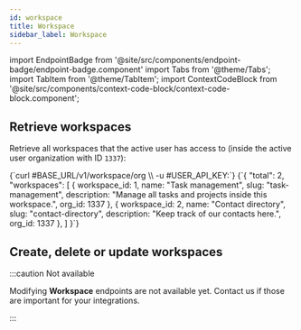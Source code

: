 ```yaml
---
id: workspace
title: Workspace
sidebar_label: Workspace
---
```


import EndpointBadge from '@site/src/components/endpoint-badge/endpoint-badge.component'
import Tabs from '@theme/Tabs';
import TabItem from '@theme/TabItem';
import ContextCodeBlock from '@site/src/components/context-code-block/context-code-block.component';

## Retrieve workspaces

<EndpointBadge method="GET" url="https://api.tapeapp.com/v1/workspace/org" />

Retrieve all workspaces that the active user has access to (inside the active user organization with ID `1337`):

<ContextCodeBlock language="shell" title='➡️      Request'>
{`curl #BASE_URL/v1/workspace/org \\
  -u #USER_API_KEY:`}
</ContextCodeBlock>

<ContextCodeBlock language="json" title='⬅️      Response'>
{`{
  "total": 2,
  "workspaces": [
    {
      workspace_id: 1,
      name: "Task management",
      slug: "task-management",
      description: "Manage all tasks and projects inside this workspace.",
      org_id: 1337
    },
    {
      workspace_id: 2,
      name: "Contact directory",
      slug: "contact-directory",
      description: "Keep track of our contacts here.",
      org_id: 1337
    },
  ]
}`}
</ContextCodeBlock>

## Create, delete or update workspaces

:::caution Not available

Modifying **Workspace** endpoints are not available yet. Contact us if those are important for your integrations.

:::
